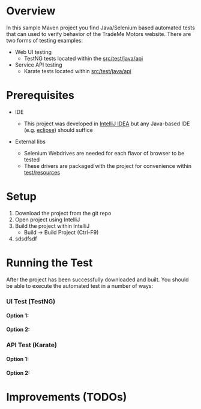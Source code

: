 # Overview

In this sample Maven project you find Java/Selenium based automated tests that can used to verify behavior of the TradeMe Motors website.
There are two forms of testing examples:

- Web UI testing
  - TestNG tests located within the [src/test/java/api](./src/test/java/ui)
- Service API testing
  - Karate tests located within [src/test/java/api](./src/test/java/api)

# Prerequisites

* IDE
  * This project was developed in [IntelliJ IDEA](https://www.jetbrains.com/idea/download/#section=windows) but any Java-based IDE (e.g. [eclipse](https://www.eclipse.org/downloads/)) should suffice

* External libs
  * Selenium Webdrives are needed for each flavor of browser to be tested
  * These drivers are packaged with the project for convenience within [test/resources](./src/test/resources)

# Setup
1. Download the project from the git repo
2. Open project using IntelliJ
3. Build the project within IntelliJ
   - Build -> Build Project (Ctrl-F9)
4. sdsdfsdf

# Running the Test
After the project has been successfully downloaded and built. You should be able to execute the automated test in a number of ways:

### UI Test (TestNG)
#### Option 1:


#### Option 2:



### API Test (Karate)
#### Option 1:


#### Option 2:


# Improvements (TODOs)

